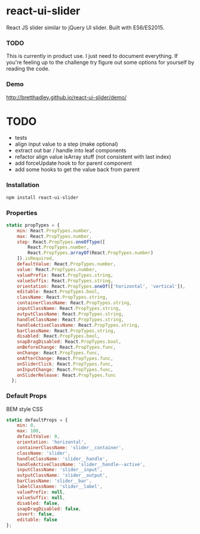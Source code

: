 # react-ui-slider

React JS slider similar to jQuery UI slider. Built with ES6/ES2015.

### TODO
This is currently in product use. I just need to document everything. If you're feeling up to the challenge try figure out some options for yourself by reading the code.

### Demo
http://bretthadley.github.io/react-ui-slider/demo/

# TODO
* tests
* align input value to a step (make optional)
* extract out bar / handle into leaf components
* refactor align value isArray stuff (not consistent with last index)
* add forceUpdate hook to for parent component
* add some hooks to get the value back from parent

### Installation

```sh
npm install react-ui-slider
```

### Properties

```javascript
static propTypes = {
    min: React.PropTypes.number,
    max: React.PropTypes.number,
    step: React.PropTypes.oneOfType([
        React.PropTypes.number,
        React.PropTypes.arrayOf(React.PropTypes.number)
    ]).isRequired,
    defaultValue: React.PropTypes.number,
    value: React.PropTypes.number,
    valuePrefix: React.PropTypes.string,
    valueSuffix: React.PropTypes.string,
    orientation: React.PropTypes.oneOf(['horizontal', 'vertical']),
    editable: React.PropTypes.bool,
    className: React.PropTypes.string,
    containerClassName: React.PropTypes.string,
    inputClassName: React.PropTypes.string,
    outputClassName: React.PropTypes.string,
    handleClassName: React.PropTypes.string,
    handleActiveClassName: React.PropTypes.string,
    barClassName: React.PropTypes.string,
    disabled: React.PropTypes.bool,
    snapDragDisabled: React.PropTypes.bool,
    onBeforeChange: React.PropTypes.func,
    onChange: React.PropTypes.func,
    onAfterChange: React.PropTypes.func,
    onSliderClick: React.PropTypes.func,
    onInputChange: React.PropTypes.func,
    onSliderRelease: React.PropTypes.func
  };
```

### Default Props

BEM style CSS

```javascript
static defaultProps = {
    min: 0,
    max: 100,
    defaultValue: 0,
    orientation: 'horizontal',
    containerClassName: 'slider__container',
    className: 'slider',
    handleClassName: 'slider__handle',
    handleActiveClassName: 'slider__handle--active',
    inputClassName: 'slider__input',
    outputClassName: 'slider__output',
    barClassName: 'slider__bar',
    labelClassName: 'slider__label',
    valuePrefix: null,
    valueSuffix: null,
    disabled: false,
    snapDragDisabled: false,
    invert: false,
    editable: false
};

```
